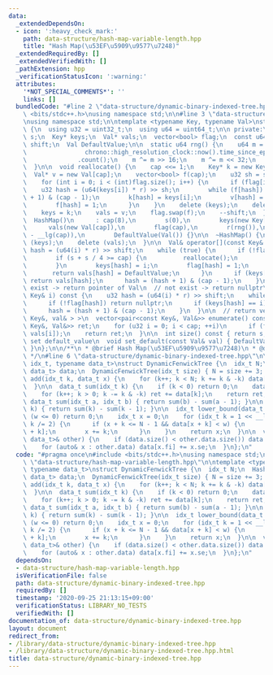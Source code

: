 ```yaml
---
data:
  _extendedDependsOn:
  - icon: ':heavy_check_mark:'
    path: data-structure/hash-map-variable-length.hpp
    title: "Hash Map(\u53EF\u5909\u9577\u7248)"
  _extendedRequiredBy: []
  _extendedVerifiedWith: []
  _pathExtension: hpp
  _verificationStatusIcon: ':warning:'
  attributes:
    '*NOT_SPECIAL_COMMENTS*': ''
    links: []
  bundledCode: "#line 2 \"data-structure/dynamic-binary-indexed-tree.hpp\"\n#include\
    \ <bits/stdc++.h>\nusing namespace std;\n\n#line 3 \"data-structure/hash-map-variable-length.hpp\"\
    \nusing namespace std;\n\ntemplate <typename Key, typename Val>\nstruct HashMap\
    \ {\n  using u32 = uint32_t;\n  using u64 = uint64_t;\n\n private:\n  u32 cap,\
    \ s;\n  Key* keys;\n  Val* vals;\n  vector<bool> flag;\n  const u64 r;\n  u32\
    \ shift;\n  Val DefaultValue;\n\n  static u64 rng() {\n    u64 m = chrono::duration_cast<chrono::nanoseconds>(\n\
    \                chrono::high_resolution_clock::now().time_since_epoch())\n  \
    \              .count();\n    m ^= m >> 16;\n    m ^= m << 32;\n    return m;\n\
    \  }\n\n  void reallocate() {\n    cap <<= 1;\n    Key* k = new Key[cap];\n  \
    \  Val* v = new Val[cap];\n    vector<bool> f(cap);\n    u32 sh = shift - 1;\n\
    \    for (int i = 0; i < (int)flag.size(); i++) {\n      if (flag[i]) {\n    \
    \    u32 hash = (u64(keys[i]) * r) >> sh;\n        while (f[hash]) hash = (hash\
    \ + 1) & (cap - 1);\n        k[hash] = keys[i];\n        v[hash] = vals[i];\n\
    \        f[hash] = 1;\n      }\n    }\n    delete (keys);\n    delete (vals);\n\
    \    keys = k;\n    vals = v;\n    flag.swap(f);\n    --shift;\n  }\n\n public:\n\
    \  HashMap()\n      : cap(8),\n        s(0),\n        keys(new Key[cap]),\n  \
    \      vals(new Val[cap]),\n        flag(cap),\n        r(rng()),\n        shift(64\
    \ - __lg(cap)),\n        DefaultValue(Val()) {}\n\n  ~HashMap() {\n    delete\
    \ (keys);\n    delete (vals);\n  }\n\n  Val& operator[](const Key& i) {\n    u32\
    \ hash = (u64(i) * r) >> shift;\n    while (true) {\n      if (!flag[hash]) {\n\
    \        if (s + s / 4 >= cap) {\n          reallocate();\n          return (*this)[i];\n\
    \        }\n        keys[hash] = i;\n        flag[hash] = 1;\n        ++s;\n \
    \       return vals[hash] = DefaultValue;\n      }\n      if (keys[hash] == i)\
    \ return vals[hash];\n      hash = (hash + 1) & (cap - 1);\n    }\n  }\n\n  //\
    \ exist -> return pointer of Val\n  // not exist -> return nullptr\n  Val* find(const\
    \ Key& i) const {\n    u32 hash = (u64(i) * r) >> shift;\n    while (true) {\n\
    \      if (!flag[hash]) return nullptr;\n      if (keys[hash] == i) return &(vals[hash]);\n\
    \      hash = (hash + 1) & (cap - 1);\n    }\n  }\n\n  // return vector< pair<const\
    \ Key&, val& > >\n  vector<pair<const Key&, Val&>> enumerate() const {\n    vector<pair<const\
    \ Key&, Val&>> ret;\n    for (u32 i = 0; i < cap; ++i)\n      if (flag[i]) ret.emplace_back(keys[i],\
    \ vals[i]);\n    return ret;\n  }\n\n  int size() const { return s; }\n\n  //\
    \ set default_value\n  void set_default(const Val& val) { DefaultValue = val;\
    \ }\n};\n\n/**\n * @brief Hash Map(\u53EF\u5909\u9577\u7248)\n * @docs docs/data-structure/hash-map.md\n\
    \ */\n#line 6 \"data-structure/dynamic-binary-indexed-tree.hpp\"\n\ntemplate <typename\
    \ idx_t, typename data_t>\nstruct DynamicFenwickTree {\n  idx_t N;\n  HashMap<idx_t,\
    \ data_t> data;\n  DynamicFenwickTree(idx_t size) { N = size += 3; }\n\n  void\
    \ add(idx_t k, data_t x) {\n    for (k++; k < N; k += k & -k) data[k] += x;\n\
    \  }\n\n  data_t sum(idx_t k) {\n    if (k < 0) return 0;\n    data_t ret = 0;\n\
    \    for (k++; k > 0; k -= k & -k) ret += data[k];\n    return ret;\n  }\n\n \
    \ data_t sum(idx_t a, idx_t b) { return sum(b) - sum(a - 1); }\n\n  data_t operator[](idx_t\
    \ k) { return sum(k) - sum(k - 1); }\n\n  idx_t lower_bound(data_t w) {\n    if\
    \ (w <= 0) return 0;\n    idx_t x = 0;\n    for (idx_t k = 1 << __lg(x); k > 0;\
    \ k /= 2) {\n      if (x + k <= N - 1 && data[x + k] < w) {\n        w -= data[x\
    \ + k];\n        x += k;\n      }\n    }\n    return x;\n  }\n\n  void merge(DynamicFenwickTree<idx_t,\
    \ data_t>& other) {\n    if (data.size() < other.data.size()) data.swap(other.data);\n\
    \    for (auto& x : other.data) data[x.fi] += x.se;\n  }\n};\n"
  code: "#pragma once\n#include <bits/stdc++.h>\nusing namespace std;\n\n#include\
    \ \"data-structure/hash-map-variable-length.hpp\"\n\ntemplate <typename idx_t,\
    \ typename data_t>\nstruct DynamicFenwickTree {\n  idx_t N;\n  HashMap<idx_t,\
    \ data_t> data;\n  DynamicFenwickTree(idx_t size) { N = size += 3; }\n\n  void\
    \ add(idx_t k, data_t x) {\n    for (k++; k < N; k += k & -k) data[k] += x;\n\
    \  }\n\n  data_t sum(idx_t k) {\n    if (k < 0) return 0;\n    data_t ret = 0;\n\
    \    for (k++; k > 0; k -= k & -k) ret += data[k];\n    return ret;\n  }\n\n \
    \ data_t sum(idx_t a, idx_t b) { return sum(b) - sum(a - 1); }\n\n  data_t operator[](idx_t\
    \ k) { return sum(k) - sum(k - 1); }\n\n  idx_t lower_bound(data_t w) {\n    if\
    \ (w <= 0) return 0;\n    idx_t x = 0;\n    for (idx_t k = 1 << __lg(x); k > 0;\
    \ k /= 2) {\n      if (x + k <= N - 1 && data[x + k] < w) {\n        w -= data[x\
    \ + k];\n        x += k;\n      }\n    }\n    return x;\n  }\n\n  void merge(DynamicFenwickTree<idx_t,\
    \ data_t>& other) {\n    if (data.size() < other.data.size()) data.swap(other.data);\n\
    \    for (auto& x : other.data) data[x.fi] += x.se;\n  }\n};\n"
  dependsOn:
  - data-structure/hash-map-variable-length.hpp
  isVerificationFile: false
  path: data-structure/dynamic-binary-indexed-tree.hpp
  requiredBy: []
  timestamp: '2020-09-25 21:13:15+09:00'
  verificationStatus: LIBRARY_NO_TESTS
  verifiedWith: []
documentation_of: data-structure/dynamic-binary-indexed-tree.hpp
layout: document
redirect_from:
- /library/data-structure/dynamic-binary-indexed-tree.hpp
- /library/data-structure/dynamic-binary-indexed-tree.hpp.html
title: data-structure/dynamic-binary-indexed-tree.hpp
---
```

